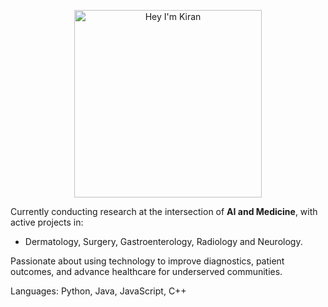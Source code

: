 <p align="center">
  <img src="https://your-hosted-image-url.com/blink-kiran.gif" alt="Hey I'm Kiran" width="300"/>
</p>

Currently conducting research at the intersection of **AI and Medicine**, with active projects in:  
-  Dermatology, Surgery, Gastroenterology, Radiology and Neurology. 

Passionate about using technology to improve diagnostics, patient outcomes, and advance healthcare for underserved communities.

Languages: Python, Java, JavaScript, C++

